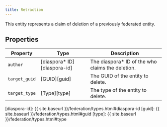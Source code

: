 ```yaml
---
title: Retraction
---
```


This entity represents a claim of deletion of a previously federated entity.

## Properties

| Property      | Type                         | Description                                       |
| ------------- | ---------------------------- | ------------------------------------------------- |
| `author`      | [diaspora\* ID][diaspora-id] | The diaspora\* ID of the who claims the deletion. |
| `target_guid` | [GUID][guid]                 | The GUID of the entity to delete.                 |
| `target_type` | [Type][type]                 | The type of the entity to delete.                 |

[diaspora-id]: {{ site.baseurl }}/federation/types.html#diaspora-id
[guid]: {{ site.baseurl }}/federation/types.html#guid
[type]: {{ site.baseurl }}/federation/types.html#type

